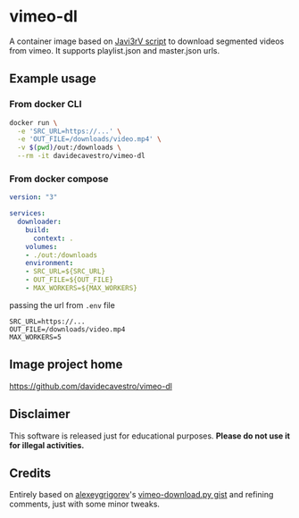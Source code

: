 # vimeo-dl

A container image based on [Javi3rV script](https://gist.github.com/alexeygrigorev/a1bc540925054b71e1a7268e50ad55cd?permalink_comment_id=5279414#gistcomment-5279414) to download segmented videos from vimeo.
It supports playlist.json and master.json urls.


## Example usage

### From docker CLI

```bash
docker run \
  -e 'SRC_URL=https://...' \
  -e 'OUT_FILE=/downloads/video.mp4' \
  -v $(pwd)/out:/downloads \
  --rm -it davidecavestro/vimeo-dl
```

### From docker compose

```yaml
version: "3"

services:
  downloader:
    build:
      context: .
    volumes:
    - ./out:/downloads
    environment:
    - SRC_URL=${SRC_URL}
    - OUT_FILE=${OUT_FILE}
    - MAX_WORKERS=${MAX_WORKERS}
```
passing the url from `.env` file
```.env
SRC_URL=https://...
OUT_FILE=/downloads/video.mp4
MAX_WORKERS=5
```


## Image project home

https://github.com/davidecavestro/vimeo-dl


## Disclaimer

This software is released just for educational purposes.
**Please do not use it for illegal activities.**

## Credits

Entirely based on [alexeygrigorev](https://github.com/alexeygrigorev)'s [vimeo-download.py gist](https://gist.github.com/alexeygrigorev/a1bc540925054b71e1a7268e50ad55cd) and refining comments, just with some minor tweaks.
